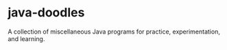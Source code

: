 # java-doodles
A collection of miscellaneous Java programs for practice, experimentation, and learning.
